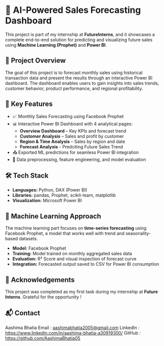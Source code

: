 # 🧠 AI-Powered Sales Forecasting Dashboard

This project is part of my internship at **FutureInterns**, and it showcases a complete end-to-end solution for predicting and visualizing future sales using **Machine Learning (Prophet)** and **Power BI**.

## 📌 Project Overview

The goal of this project is to forecast monthly sales using historical transaction data and present the results through an interactive Power BI dashboard. The dashboard enables users to gain insights into sales trends, customer behavior, product performance, and regional profitability.

## 🚀 Key Features

- 📈 Monthly Sales Forecasting using Facebook Prophet
- 📊 Interactive Power BI Dashboard with 4 analytical pages:
  - **Overview Dashboard** – Key KPIs and forecast trend
  - **Customer Analysis** – Sales and profit by customer
  - **Region & Time Analysis** – Sales by region and date
  - **Forecast Analysis** - Predciting Future Sales Trend
- 📤 Exported ML predictions for seamless Power BI integration
- 🧹 Data preprocessing, feature engineering, and model evaluation

## 🛠️ Tech Stack

- **Languages:** Python, DAX (Power BI)
- **Libraries:** pandas, Prophet, scikit-learn, matplotlib
- **Visualization:** Microsoft Power BI

## 🧠 Machine Learning Approach

The machine learning part focuses on **time-series forecasting** using Facebook Prophet, a model that works well with trend and seasonality-based datasets.

- **Model:** Facebook Prophet
- **Training:** Model trained on monthly aggregated sales data
- **Evaluation:** R² Score and visual inspection of forecast curve
- **Integration:** Forecasted output saved to CSV for Power BI consumption

## 🤝 Acknowledgements
This project was completed as my first task during my internship at **Future Interns**.
Grateful for the opportunity !

## 📬 Contact

Aashima Bhatia
Email : aashimabhatia2005@gmail.com
LinkedIn : https://www.linkedin.com/in/aashima-bhatia-a30919300/
GitHub : https://github.com/AashimaBhatia05
